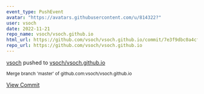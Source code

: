 ```yaml
---
event_type: PushEvent
avatar: "https://avatars.githubusercontent.com/u/814322?"
user: vsoch
date: 2022-11-21
repo_name: vsoch/vsoch.github.io
html_url: https://github.com/vsoch/vsoch.github.io/commit/7e3f9dbc0a4cf380cef17edd58dcffbde5ffc313
repo_url: https://github.com/vsoch/vsoch.github.io
---
```


<a href='https://github.com/vsoch' target='_blank'>vsoch</a> pushed to <a href='https://github.com/vsoch/vsoch.github.io' target='_blank'>vsoch/vsoch.github.io</a>

<small>Merge branch 'master' of github.com:vsoch/vsoch.github.io</small>

<a href='https://github.com/vsoch/vsoch.github.io/commit/7e3f9dbc0a4cf380cef17edd58dcffbde5ffc313' target='_blank'>View Commit</a>